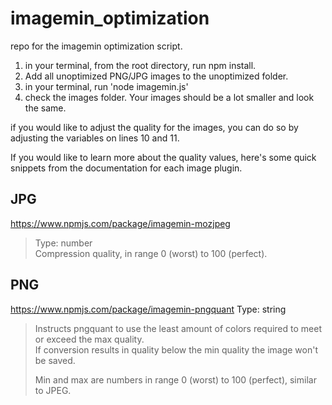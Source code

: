 # imagemin_optimization
repo for the imagemin optimization script.

1. in your terminal, from the root directory, run npm install.
2. Add all unoptimized PNG/JPG images to the unoptimized folder.
3. in your terminal, run 'node imagemin.js'
4. check the images folder. Your images should be a lot smaller and look the same.

if you would like to adjust the quality for the images, you can do so by adjusting the variables on lines 10 and 11.

If you would like to learn more about the quality values, here's some quick snippets from the documentation for each image plugin.

## JPG
https://www.npmjs.com/package/imagemin-mozjpeg  
> Type: number  
>Compression quality, in range 0 (worst) to 100 (perfect).

## PNG
https://www.npmjs.com/package/imagemin-pngquant
Type: string

>Instructs pngquant to use the least amount of colors required to meet or exceed the max quality.  
>If conversion results in quality below the min quality the image won't be saved.
>
>Min and max are numbers in range 0 (worst) to 100 (perfect), similar to JPEG.
